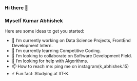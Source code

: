 ### Hi there 👋
### Myself Kumar Abhishek

Here are some ideas to get you started:

- 🔭 I’m currently working on Data Science Projects, FrontEnd Development Intern.
- 🌱 I’m currently learning Competitive Coding.
- 👯 I’m looking to collaborate on Software Development Field.
- 🤔 I’m looking for help with Algorithms.
- 📫 How to reach me: ping me on instagram(k_abhishek.15)
- ⚡ Fun fact: Studying at IIT-K.
